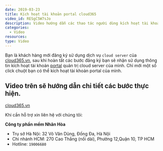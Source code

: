 ```yaml
---
date: 2019-03-23
title: Kích hoạt tài khoản portal cloud365
video_id: RESgC5W7sJo
description: Video hướng dẫn các thao tác người dùng kích hoạt tài khoản portal cloud365.
categories:
  - Video
resources:
type: Video
---
```


Bạn là khách hàng mới đăng ký sử dụng dịch vụ `cloud server` của <a href="https://cloud365.vn/" target="_blank">cloud365.vn</a>, sau khi hoàn tất các bước đăng ký bạn sẽ nhận sử dụng thông tin kích hoạt tài khoản <a href="https://portal.cloud365.vn/user/login/" target="_blank">portal</a> quản trị cloud server của mình. Chỉ mới một số click chuột bạn có thể kích hoạt tài khoản portal của mình.

Video trên sẽ hướng dẫn chi tiết các bước thực hiện.
---
<a href="https://cloud365.vn/" target="_blank">cloud365.vn</a>

Khi cần hỗ trợ xin liên hệ với chúng tôi:

**Công ty phần mềm Nhân Hòa**
- Trụ sở Hà Nội: 32 Võ Văn Dũng, Đống Đa, Hà Nội
- Chi nhánh HCM: 270 Cao Thắng (nối dài), Phường 12,Quận 10, TP HCM
- Hotline: `19006680`